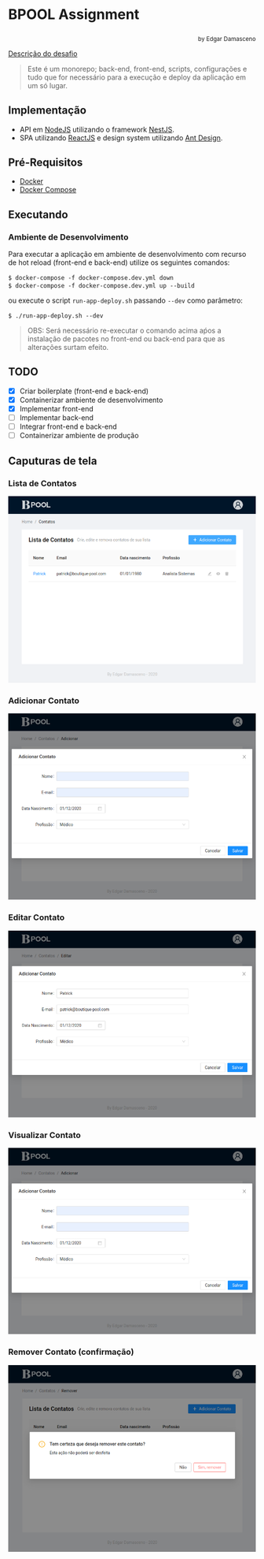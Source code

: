 # BPOOL Assignment
<div style="text-align: right"><sub>by Edgar Damasceno</sub></div>

[Descrição do desafio](./doc/teste.md)

> Este é um monorepo; back-end, front-end, scripts, configurações e tudo que for necessário para a execução e deploy da aplicação em um só lugar.

## Implementação
- API em [NodeJS](https://nodejs.org/en/) utilizando o framework [NestJS](https://nestjs.com/).
- SPA utilizando [ReactJS](https://reactjs.org/) e design system utilizando [Ant Design](https://ant.design/).

## Pré-Requisitos
- [Docker](https://docs.docker.com/engine/install/)
- [Docker Compose](https://docs.docker.com/compose/install/)

## Executando

### Ambiente de Desenvolvimento
Para executar a aplicação em ambiente de desenvolvimento com recurso de hot reload (front-end e back-end) utilize os seguintes comandos:

```console
$ docker-compose -f docker-compose.dev.yml down
$ docker-compose -f docker-compose.dev.yml up --build
```

ou execute o script `run-app-deploy.sh` passando `--dev` como parâmetro:

```console
$ ./run-app-deploy.sh --dev
```

> OBS: Será necessário re-executar o comando acima aṕos a instalação de pacotes no front-end ou back-end para que as alterações surtam efeito.


## TODO

- [x] Criar boilerplate (front-end e back-end)
- [x] Containerizar ambiente de desenvolvimento
- [x] Implementar front-end
- [ ] Implementar back-end
- [ ] Integrar front-end e back-end
- [ ] Containerizar ambiente de produção

## Caputuras de tela

### Lista de Contatos
![main](doc/images/main.png "Tabela")

### Adicionar Contato
![add](doc/images/add.png "Adicionar")

### Editar Contato
![edit](doc/images/edit.png "Editar")

### Visualizar Contato
![view](doc/images/add.png "Visualizar")

### Remover Contato (confirmação)
![delete](doc/images/delete.png "Remover")
